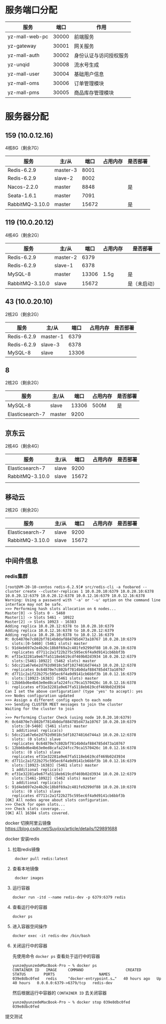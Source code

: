 # 服务端口分配

| 服务             | 端口    | 作用          |
|----------------|-------|-------------|
| yz-mall-web-pc | 30000 | 前端服务        |
| yz-gateway     | 30001 | 网关服务        |
| yz-mall-auth   | 30002 | 身份认证与访问授权服务 |
| yz-unqid       | 30008 | 流水号生成       |
| yz-mall-user   | 30004 | 基础用户信息      |
| yz-mall-oms    | 30006 | 订单管理模块      |
| yz-mall-pms    | 30005 | 商品库存管理模块    |




# 服务器分配

## 159 (10.0.12.16)
4核8G（剩余7G）

| 服务            | 主/从      | 端口    | 占用内存 | 是否部署 |
| --------------- |----------|-------| -------- | -------- |
| Redis-6.2.9    | master-3 | 8001  |          |          |
| Redis-6.2.9    | slave-2  | 8002  |          |          |
| Nacos-2.2.0     | master   | 8848  |          | 是       |
| Seata-1.6.1     | master   | 7091  |          |          |
| RabbitMQ-3.10.0 | master   | 15672 |          | 是       |

## 119 (10.0.20.12)
4核4G（剩余2G）

| 服务            | 主/从    | 端口  | 占用内存 | 是否部署     |
| --------------- | -------- | ----- | -------- | ------------ |
| Redis-6.2.9    | master-2 | 6379 |          |              |
| Redis-6.2.9    | slave-1  | 6378 |          |              |
| MySQL-8         | master   | 13306 | 1.5g     | 是           |
| RabbitMQ-3.10.0 | slave    | 15672 |          | 是（未启动） |

## 43 (10.0.20.10)
2核2G（剩余2G）

| 服务            | 主/从      | 端口    | 占用内存 | 是否部署 |
| --------------- |----------|-------| -------- | -------- |
| Redis-6.2.9    | master-1 | 6379 |          |          |
| Redis-6.2.9    | slave-3  | 6378 |          |          |
| MySQL-8         | slave    | 13306 |      |           |

## 8
2核2G（剩余2G）

| 服务            | 主/从    | 端口    | 占用内存 | 是否部署 |
| --------------- | -------- |-------| -------- | -------- |
| MySQL-8         | slave    | 13306 | 500M     | 是       |
| Elasticsearch-7 | master   | 9200  |          |          |

## 京东云

2核4G（剩余4G）

| 服务            | 主/从 | 端口  | 占用内存 | 是否部署 |
| --------------- | ----- | ----- | -------- | -------- |
| Elasticsearch-7 | slave | 9200  |          |          |
| RabbitMQ-3.10.0 | slave | 15672 |          |          |
|                 |       |       |          |          |

## 移动云

2核2G（剩余2G）

| 服务            | 主/从 | 端口  | 占用内存 | 是否部署 |
| --------------- | ----- | ----- | -------- | -------- |
| Elasticsearch-7 | slave | 9200  |          |          |
| RabbitMQ-3.10.0 | slave | 15672 |          |          |
|                 |       |       |          |          |






## 中间件信息

### redis集群

```shell
[root@VM-20-10-centos redis-6.2.9]# src/redis-cli -a foobared --cluster create --cluster-replicas 1 10.0.20.10:6379 10.0.20.10:6378 10.0.20.12:6379 10.0.20.12:6378 10.0.12.16:6379 10.0.12.16:6378
Warning: Using a password with '-a' or '-u' option on the command line interface may not be safe.
>>> Performing hash slots allocation on 6 nodes...
Master[0] -> Slots 0 - 5460
Master[1] -> Slots 5461 - 10922
Master[2] -> Slots 10923 - 16383
Adding replica 10.0.20.12:6378 to 10.0.20.10:6379
Adding replica 10.0.12.16:6378 to 10.0.20.12:6379
Adding replica 10.0.20.10:6378 to 10.0.12.16:6379
M: 0c64870e7c802bf7814b0daf884785d473a10767 10.0.20.10:6379
   slots:[0-5460] (5461 slots) master
S: 91d4eb697e2e4b26c18b8f69a2c481fe9299df88 10.0.20.10:6378
   replicates d7711c2a1f22b275c595ec6f4a9d9141cb6bbf3b
M: ef31e32281a9e67fa5118eb619cdf469b02d3934 10.0.20.12:6379
   slots:[5461-10922] (5462 slots) master
S: 5dcc21a67e6e2d792d9018c5df10274816d744a3 10.0.20.12:6378
   replicates 0c64870e7c802bf7814b0daf884785d473a10767
M: d7711c2a1f22b275c595ec6f4a9d9141cb6bbf3b 10.0.12.16:6379
   slots:[10923-16383] (5461 slots) master
S: 12bb6bd6e4b63e0ed8cafa224fcc79ca1570426c 10.0.12.16:6378
   replicates ef31e32281a9e67fa5118eb619cdf469b02d3934
Can I set the above configuration? (type 'yes' to accept): yes
>>> Nodes configuration updated
>>> Assign a different config epoch to each node
>>> Sending CLUSTER MEET messages to join the cluster
Waiting for the cluster to join
.
>>> Performing Cluster Check (using node 10.0.20.10:6379)
M: 0c64870e7c802bf7814b0daf884785d473a10767 10.0.20.10:6379
   slots:[0-5460] (5461 slots) master
   1 additional replica(s)
S: 5dcc21a67e6e2d792d9018c5df10274816d744a3 10.0.20.12:6378
   slots: (0 slots) slave
   replicates 0c64870e7c802bf7814b0daf884785d473a10767
S: 12bb6bd6e4b63e0ed8cafa224fcc79ca1570426c 10.0.12.16:6378
   slots: (0 slots) slave
   replicates ef31e32281a9e67fa5118eb619cdf469b02d3934
M: d7711c2a1f22b275c595ec6f4a9d9141cb6bbf3b 10.0.12.16:6379
   slots:[10923-16383] (5461 slots) master
   1 additional replica(s)
M: ef31e32281a9e67fa5118eb619cdf469b02d3934 10.0.20.12:6379
   slots:[5461-10922] (5462 slots) master
   1 additional replica(s)
S: 91d4eb697e2e4b26c18b8f69a2c481fe9299df88 10.0.20.10:6378
   slots: (0 slots) slave
   replicates d7711c2a1f22b275c595ec6f4a9d9141cb6bbf3b
[OK] All nodes agree about slots configuration.
>>> Check for open slots...
>>> Check slots coverage...
[OK] All 16384 slots covered.

```


docker 切换阿里云镜像
https://blog.csdn.net/Suyiixx/article/details/129891688

docker 安装redis

1. 拉取redis镜像
   ```shell
    docker pull redis:latest
   ```

2. 查看本地镜像
   ```shell
    docker images
   ```

3. 运行容器
    ```shell
    docker run -itd --name redis-dev -p 6379:6379 redis
    ```

4. 查看运行中的容器
    ```shell
    docker ps
    ```

5. 进入容器空间操作
    ```shell
    docker exec -it redis-dev /bin/bash
    ```

6. 关闭运行中的容器

   先使用命令 `docker ps` 查看处于运行中的容器

   ```shell
   yunze@yunzedeMacBook-Pro ~ % docker ps
   CONTAINER ID   IMAGE     COMMAND                   CREATED        STATUS        PORTS                    NAMES
   039e8dbc0fed   redis     "docker-entrypoint.s…"   40 hours ago   Up 40 hours   0.0.0.0:6379->6379/tcp   redis-dev
   ```

   然后根据运行中容器的 `CONTAINER ID` 去关闭容器

   ```shell
   yunze@yunzedeMacBook-Pro ~ % docker stop 039e8dbc0fed
   039e8dbc0fed
   ```

   

提交测试